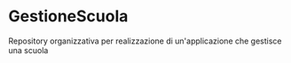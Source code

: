 # GestioneScuola
Repository organizzativa per realizzazione di un'applicazione che gestisce una scuola
